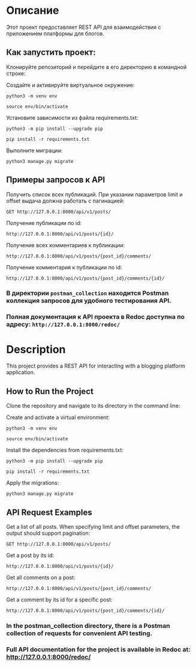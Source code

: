 # Описание

Этот проект предоставляет REST API для взаимодействия с приложением платформы для блогов.


## Как запустить проект:

Клонируйте репозиторий и перейдите в его директорию в командной строке:

Cоздайте и активируйте виртуальное окружение:

```
python3 -m venv env
```

```
source env/bin/activate
```

Установите зависимости из файла requirements.txt:

```
python3 -m pip install --upgrade pip
```

```
pip install -r requirements.txt
```

Выполните миграции:

```
python3 manage.py migrate
```


## Примеры запросов к API

Получить список всех публикаций. При указании параметров limit и offset выдача должна работать с пагинацией:
```
GET http://127.0.0.1:8000/api/v1/posts/
```

Получение публикации по id:
```
http://127.0.0.1:8000/api/v1/posts/{id}/
```

Получение всех комментариев к публикации:
```
http://127.0.0.1:8000/api/v1/posts/{post_id}/comments/
```

Получение комментария к публикации по id:
```
http://127.0.0.1:8000/api/v1/posts/{post_id}/comments/{id}/
```

### В директории `postman_collection` находится Postman коллекция запросов для удобного тестирования API.
### Полная документация к API проекта в Redoc доступна по адресу: `http://127.0.0.1:8000/redoc/`



# Description

This project provides a REST API for interacting with a blogging platform application.

## How to Run the Project

Clone the repository and navigate to its directory in the command line:

Create and activate a virtual environment:
```
python3 -m venv env
```
```
source env/bin/activate
```
Install the dependencies from requirements.txt:
```
python3 -m pip install --upgrade pip
```

```
pip install -r requirements.txt
```

Apply the migrations:
```
python3 manage.py migrate
```
## API Request Examples

Get a list of all posts. When specifying limit and offset parameters, the output should support pagination: 
```
GET http://127.0.0.1:8000/api/v1/posts/
```

Get a post by its id: 
```
http://127.0.0.1:8000/api/v1/posts/{id}/
```

Get all comments on a post: 
```
http://127.0.0.1:8000/api/v1/posts/{post_id}/comments/
```

Get a comment by its id for a specific post: 
```
http://127.0.0.1:8000/api/v1/posts/{post_id}/comments/{id}/
```

### In the postman_collection directory, there is a Postman collection of requests for convenient API testing. 
### Full API documentation for the project is available in Redoc at: http://127.0.0.1:8000/redoc/
